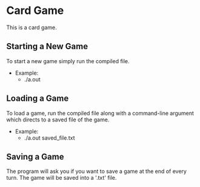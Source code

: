 # Card Game

This is a card game. 

## Starting a New Game
To start a new game simply run the compiled file.
- Example:
  - ./a.out

## Loading a Game
To load a game, run the compiled file along with a command-line argument which directs to a saved file of the game.
- Example:
  - ./a.out saved_file.txt
  
## Saving a Game
The program will ask you if you want to save a game at the end of every turn. The game will be saved into a '.txt' file.
